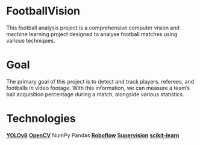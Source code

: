 # FootballVision
This football analysis project is a comprehensive computer vision and machine learning project designed to analyse football matches using various techniques. 

# Goal
The primary goal of this project is to detect and track players, referees, and footballs in video footage. With this information, we can measure a team’s ball acquisition percentage during a match, alongside various statistics.

# Technologies
[**YOLOv8**](https://github.com/ultralytics/yolov8)
[**OpenCV**](https://opencv.org/)
NumPy
Pandas
[**Roboflow**](https://roboflow.com/)
[**Supervision**](https://github.com/roboflow/supervision)
[**scikit-learn**](https://scikit-learn.org/)

